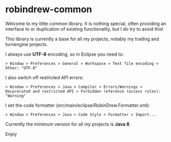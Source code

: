 # robindrew-common
Welcome to my little common library. It is nothing special, often providing an interface to or duplication
of existing functionality, but I do try to avoid this!

This library is currently a base for all my projects, notably my trading and turnengine projects.

I always use **UTF-8** encoding, so in Eclipse you need to:

    > Window > Preferences > General > Workspace > Text file encoding > Other: "UTF-8"

I also switch off restricted API errors:

    > Window > Preferences > Java > Compiler > Errors/Warnings > Decprecated and restricted API > Forbidden reference (access rules): "Warning"

I set the code formatter (src/main/eclipse/RobinDrew.Formatter.xml):

    > Window > Preferences > Java > Code Style > Formatter > Import... 

Currently the minimum version for all my projects is **Java 8**.

Enjoy
